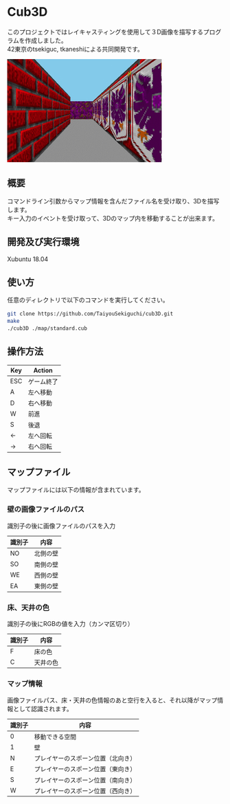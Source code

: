 # Cub3D

このプロジェクトではレイキャスティングを使用して３D画像を描写するプログラムを作成しました。  
42東京のtsekiguc, tkaneshiによる共同開発です。

![実行例](cub3D.gif)

## 概要

コマンドライン引数からマップ情報を含んだファイル名を受け取り、3Dを描写します。  
キー入力のイベントを受け取って、3Dのマップ内を移動することが出来ます。

## 開発及び実行環境

Xubuntu 18.04

## 使い方

任意のディレクトリで以下のコマンドを実行してください。

```bash
git clone https://github.com/TaiyouSekiguchi/cub3D.git
make
./cub3D ./map/standard.cub
```

## 操作方法

| Key | Action     |
| --- | ---------- |
| ESC | ゲーム終了 |
| A   | 左へ移動   |
| D   | 右へ移動   |
| W   | 前進       |
| S   | 後退       |
| ←   | 左へ回転   |
| →   | 右へ回転   |

## マップファイル

マップファイルには以下の情報が含まれています。

### 壁の画像ファイルのパス

識別子の後に画像ファイルのパスを入力

| 識別子 | 内容     |
| ------ | -------- |
| NO     | 北側の壁 |
| SO     | 南側の壁 |
| WE     | 西側の壁 |
| EA     | 東側の壁 |

### 床、天井の色

識別子の後にRGBの値を入力（カンマ区切り）

| 識別子 | 内容     |
| ------ | -------- |
| F      | 床の色   |
| C      | 天井の色 |

### マップ情報

画像ファイルパス、床・天井の色情報のあと空行を入ると、それ以降がマップ情報として認識されます。

| 識別子 | 内容                               |
| ------ | ---------------------------------- |
| 0      | 移動できる空間                     |
| 1      | 壁                                 |
| N      | プレイヤーのスポーン位置（北向き） |
| E      | プレイヤーのスポーン位置（東向き） |
| S      | プレイヤーのスポーン位置（南向き） |
| W      | プレイヤーのスポーン位置（西向き） |
